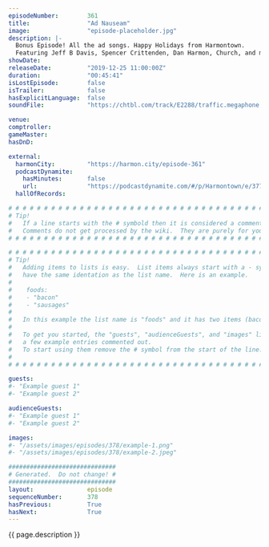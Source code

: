 ```yaml
---
episodeNumber:        361
title:                "Ad Nauseam"
image:                "episode-placeholder.jpg"
description: |-
  Bonus Episode! All the ad songs. Happy Holidays from Harmontown.
  Featuring Jeff B Davis, Spencer Crittenden, Dan Harmon, Church, and music by unsung hero Brendan Lynch-Salamon.
showDate:             
releaseDate:          "2019-12-25 11:00:00Z"
duration:             "00:45:41"
isLostEpisode:        false
isTrailer:            false
hasExplicitLanguage:  false
soundFile:            "https://chtbl.com/track/E2288/traffic.megaphone.fm/STA8409497200.mp3?updated=1613577170"

venue:                
comptroller:          
gameMaster:           
hasDnD:               

external:
  harmonCity:         "https://harmon.city/episode-361"
  podcastDynamite:
    hasMinutes:       false
    url:              "https://podcastdynamite.com/#/p/Harmontown/e/377/361"
  hallOfRecords:      

# # # # # # # # # # # # # # # # # # # # # # # # # # # # # # # # # # # # # # # # # # # # #
# Tip!
#   If a line starts with the # symbold then it is considered a comment.
#   Comments do not get processed by the wiki.  They are purely for your information.
# # # # # # # # # # # # # # # # # # # # # # # # # # # # # # # # # # # # # # # # # # # # #

# # # # # # # # # # # # # # # # # # # # # # # # # # # # # # # # # # # # # # # # # # # # #
# Tip!
#   Adding items to lists is easy.  List items always start with a - symbol and have
#   have the same identation as the list name.  Here is an example.
#
#    foods:
#    - "bacon"
#    - "sausages"
#
#   In this example the list name is "foods" and it has two items (bacon, and sausages).
#
#   To get you started, the "guests", "audienceGuests", and "images" lists below have
#   a few example entries commented out.
#   To start using them remove the # symbol from the start of the line.
#
# # # # # # # # # # # # # # # # # # # # # # # # # # # # # # # # # # # # # # # # # # # # #

guests:
#- "Example guest 1"
#- "Example guest 2"

audienceGuests:
#- "Example guest 1"
#- "Example guest 2"

images:
#- "/assets/images/episodes/378/example-1.png"
#- "/assets/images/episodes/378/example-2.jpeg"

##############################
# Generated.  Do not change! #
##############################
layout:               episode
sequenceNumber:       378
hasPrevious:          True
hasNext:              True
---
```


<!-- The episode description will be rendered here -->
{{ page.description }}

<!-- Add your content BELOW here -->
<!-- vvvvvvvvvvvvvvvvvvvvvvvvvvv -->




<!-- ^^^^^^^^^^^^^^^^^^^^^^^^^^^ -->
<!-- Add your content ABOVE here -->

<!-- The episode gallery will be rendered here -->